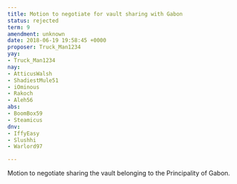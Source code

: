 ```yaml
---
title: Motion to negotiate for vault sharing with Gabon
status: rejected
term: 9
amendment: unknown
date: 2018-06-19 19:58:45 +0000
proposer: Truck_Man1234
yay:
- Truck_Man1234
nay:
- AtticusWalsh
- ShadiestMule51
- iOminous
- Rakoch
- Aleh56
abs:
- BoomBox59
- Steamicus
dnv:
- IffyEasy
- Slushhi
- Warlord97

---
```

Motion to negotiate sharing the vault belonging to the Principality of Gabon.